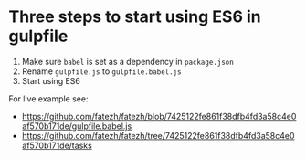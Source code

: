 # Three steps to start using ES6 in gulpfile

1. Make sure `babel` is set as a dependency in `package.json`
2. Rename `gulpfile.js` to `gulpfile.babel.js`
3. Start using ES6

For live example see: 

* https://github.com/fatezh/fatezh/blob/7425122fe861f38dfb4fd3a58c4e0af570b171de/gulpfile.babel.js
* https://github.com/fatezh/fatezh/tree/7425122fe861f38dfb4fd3a58c4e0af570b171de/tasks


